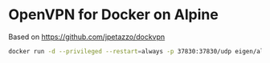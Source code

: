 # OpenVPN for Docker on Alpine

Based on https://github.com/jpetazzo/dockvpn

```bash
docker run -d --privileged --restart=always -p 37830:37830/udp eigen/alpinevpn
```
